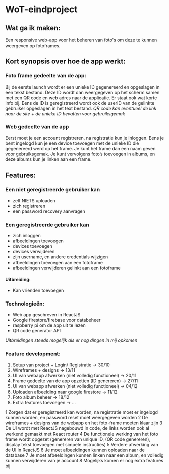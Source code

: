 # WoT-eindproject

## Wat ga ik maken:
Een responsive web-app voor het beheren van foto's om deze te kunnen weergeven op fotoframes.

## Kort synopsis over hoe de app werkt:
### Foto frame gedeelte van de app:
Bij de eerste launch wordt er een unieke ID gegenereerd en opgeslagen in een tekst bestand.
Deze ID wordt dan weergegeven op het scherm samen met een QR code en web adres naar de applicatie. Er staat ook wat korte info bij. Eens de ID is geregistreerd wordt ook de userID van de gelinkte gebruiker opgeslagen in het text bestand.
*QR code kan eventueel de link naar de site + de unieke ID bevatten voor gebruiksgemak*

### Web gedeelte van de app
Eerst moet je een account registreren, na registratie kun je inloggen. Eens je bent ingelogd kun je een device toevoegen met de unieke ID die gegenereerd werd op het frame. Je kunt het frame dan een naam geven voor gebruiksgemak. Je kunt vervolgens foto’s toevoegen in albums, en deze albums kun je linken aan een frame.


## Features:
 
### Een niet geregistreerde gebruiker kan
- zelf NIETS uploaden
- zich registreren
- een password recovery aanvragen
 
### Een geregistreerde gebruiker kan
- zich inloggen
- afbeeldingen toevoegen
- devices toevoegen
- devices verwijderen
- zijn username, en andere credentials wijzigen
- afbeeldingen toevoegen aan een fotoframe
- afbeeldingen verwijderen gelinkt aan een fotoframe
#### Uitbreiding:
- Kan vrienden toevoegen

 
### Technologieën:
- Web app geschreven in ReactJS
- Google firestore/firebase voor databeheer
- raspberry pi om de app uit te lezen
- QR code generator API
 
*Uitbreidingen steeds mogelijk als er nog dingen in mij opkomen*
 
### Feature development:
1) Setup van project + Login/ Registratie -> 30/10
2) Wireframes + designs -> 13/11
3) UI van webapp afwerken (niet volledig functioneel) -> 20/11
4) Frame gedeelte van de app opzetten (ID genereren) -> 27/11
5) UI van webapp afwerken (niet volledig functioneel) -> 04/12
6) Uploaden afbeelding naar google firestore -> 11/12
7) Foto album beheer -> 18/12
8) Extra features toevoegen -> ...

1 Zorgen dat er geregistreerd kan worden, na registratie moet er ingelogd kunnen worden, en password reset moet weergegeven worden
2 De wireframes + designs van de webapp en het foto-frame moeten klaar zijn
3 De UI wordt met ReactJS nagebouwd in code, de links worden ook al werkend gemaakt met React router
4 De functionele werking van het foto frame wordt opgezet (genereren van unique ID, (QR code genereren), display tekst toevoegen met simpele instructies)
5 Verdere afwerking van de UI in ReactJS
6 Je moet afbeeldingen kunnen oploaden naar de database
7 Je moet afbeeldingen kunnen linken naar een album, en volledig kunnen verwijderen van je account
8 Mogelijks komen er nog extra features bij
 